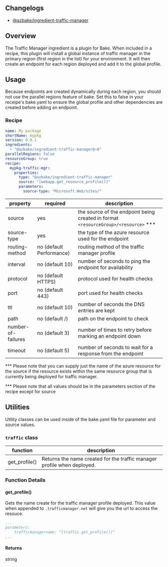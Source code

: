 ## Changelogs
* [@azbake/ingredient-traffic-manager](./CHANGELOG.md)

## Overview

The Traffic Manager ingredient is a plugin for Bake.  When included in a recipe, this plugin will install a global instance of traffic manager in the primary region (first region in the list) for your environment.  It will then create an endpoint for each region deployed and add it to the global profile.

## Usage

Because endpoints are created dynamically during each region, you should not use the parallel regions feature of bake.  Set this to false in your receipe's bake.yaml to ensure the global profile and other dependencies are created before adding an endpoint.

### Recipe
```yaml
name: My package
shortName: mypkg
version: 0.0.1
ingredients:
  - "@azbake/ingredient-traffic-manager@~0"
parallelRegions: false
resourceGroup: true
recipe:
  mypkg-traffic-mgr:
    properties:
      type: "@azbake/ingredient-traffic-manager"
      source: "[webapp.get_resource_profile()]"
      parameters:
        source-type: "Microsoft.Web/sites/"
```


| property|required|description|
|---------|--------|-----------|
|source|yes|the source of the endpoint being created in format ``<resourceGroup>/<resource>`` ***|
|source-type|yes|the type of the azure resource used for the endpoint|
|routing-method|no (default Performance)|routing method of the traffic manager profile|
|interval|no (default 10)|number of seconds to ping the endpoint for availability|
|protocol|no (default HTTPS)|protocol used for health checks|
|port|no (default 443)|port used for health checks|
|ttl|no (default 10)|number of seconds the DNS entries are kept|
|path|no (default /)|path on the endpoint to check|
|number-of-failures|no (default 3)|number of times to retry before marking an endpoint down|
|timeout|no (default 5)|number of seconds to wait for a response from the endpoint|

***  Please note that you can supply just the name of the azure resource for the source if the resource exists within the same resource group that is currently being deployed for traffic manager.

*** Please note that all values should be in the parameters section of the recipe except for source

## Utilities

Utility classes can be used inside of the bake.yaml file for parameter and source values.

### ``traffic`` class

|function|description|
|--------|-----------|
|get_profile()| Returns the name created for the traffic manager profile when deployed.|

### Function Details

#### get_profile()
Gets the name create for the traffic manager profile deployed.  This value when appended to ``.trafficmanager.net`` will give you the url to access the resouce.

```yaml
...
parameters:
    trafficmanagername: "[traffic.get_profile()]"
...
```

#### Returns
string


